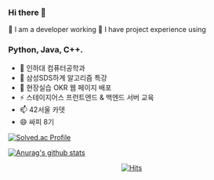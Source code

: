 ### Hi there 👋

💬 I am a developer working
💬 I have project experience using 


### Python, Java, C++. 

- 🔭 인하대 컴퓨터공학과
- 🌱 삼성SDS하계 알고리즘 특강
- 👯 현장실습 OKR 웹 페이지 배포
- ⚡ 스테이지어스 프런트엔드 & 백엔드 서버 교육
- 📫 42서울 카뎃
- 😄 싸피 8기
<p></p>

<!--
**joen00/joen00** is a ✨ _special_ ✨ repository because its `README.md` (this file) appears on your GitHub profile.

Here are some ideas to get you started:

- 🔭 I’m currently working on ...
- 🌱 I’m currently learning ...
- 👯 I’m looking to collaborate on ...
- 🤔 I’m looking for help with ...
- 💬 Ask me about ...
- 📫 How to reach me: ...
- 😄 Pronouns: ...
- ⚡ Fun fact: ...
-->
[![Solved.ac Profile](http://mazassumnida.wtf/api/v2/generate_badge?boj=joen00)](https://solved.ac/joen00/)



[![Anurag's github stats](https://github-readme-stats.vercel.app/api?username=joen00)](https://github.com/anuraghazra/github-readme-stats)

<div align=center>
	
 [![Hits](https://hits.seeyoufarm.com/api/count/incr/badge.svg?url=https%3A%2F%2Fgithub.com%2Fjoen00)](https://hits.seeyoufarm.com) 
	
  </div>
